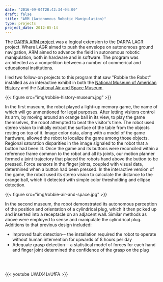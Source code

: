 ```yaml
---
date: "2016-09-04T20:42:34-04:00"
draft: false
title: "ARM (Autonomous Robotic Manipulation)"
type: projects
project_date: 2012-05-14
---
```


The [DARPA ARM project](https://www.darpa.mil/program/autonomous-robotic-manipulation) was a logical extension to the
DARPA LAGR project. Where LAGR aimed to push the envelope on autonomous ground navigation,
ARM aimed to advance the field in autonomous robotic manipulation, both in hardware
and in software. The program was architected as a competition between a number of commerical
and educational institutions.

I led two follow-on projects to this program that saw "Robbie the Robot" installed as an
interactive exhibit in both the [National Museum of American History](https://www.smithsonianmag.com/smithsonian-institution/robots-get-some-curatorial-respect-at-the-american-history-museum-177226931/) and the [National Air and Space Museum](https://airandspace.si.edu/newsroom/press-releases/national-air-and-space-museum-hosts-robotics-program).

{{< figure src="img/robbie-history-museum.jpg" >}}

In the first museum, the robot played a light-up memory game, the name of which
will go unmentioned for legal purposes. After letting visitors control its arm, by moving around an orange ball
in its view, to play the game themselves, the robot attempted to beat the visitor's time. The robot used stereo
vision to initially extract the surface of the table from the objects resting on top of it. Image color data,
along with a model of the game hardware, allowed the robot to localize the game among those objects. Regional
saturation disparities in the image signaled to the robot that a button had been lit. Once the game and its
buttons were reconciled within a reference frame common to the robot and all its joints, our motion planner
formed a joint trajectory that placed the robots hand above the button to be pressed. Force sensors in the
finger joints, coupled with visual data, determined when a button had been pressed. In the interactive version
of the game, the robot used its stereo vision to calculate the distance to the orange ball, which it detected
with simple color thresholding and ellipse detection.

{{< figure src="img/robbie-air-and-space.jpg" >}}

In the second museum, the robot demonstrated its autonomous perception of the position and orientation of a
cylindrical plug, which it then pciked up and inserted into a receptacle on an adjacent wall. Similar methods
as above were employed to sense and manipulate the cylindrical plug. Additions to that previous design included:

  * Improved fault detection-- the installation required the robot to operate without human intervention for upwards of 8 hours per day
  * Adequate grasp detection-- a statistical model of forces for each hand and finger joint determined the confidence of the grasp on the plug

<br><br>

{{< youtube UWJX4LvUfFA >}}